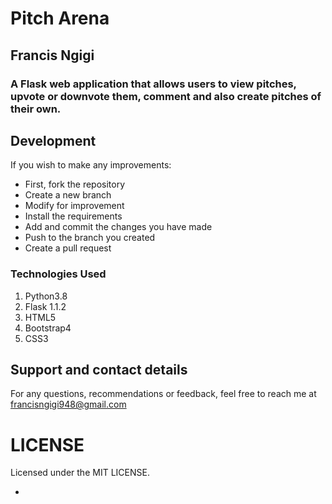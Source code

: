 # Pitch Arena
## Francis Ngigi
### A Flask web application that allows users to view pitches, upvote or downvote them, comment and also create pitches of their own.

## Development

If you wish to make any improvements:

  - First, fork the repository
  - Create a new branch
  - Modify for improvement
  - Install the requirements
  - Add and commit the changes you have made
  - Push to the branch you created
  - Create a pull request

### Technologies Used

1. Python3.8
2. Flask 1.1.2
3. HTML5
4. Bootstrap4
5. CSS3

## Support and contact details

For any questions, recommendations or feedback, feel free to reach me at francisngigi948@gmail.com


# LICENSE

Licensed under the MIT LICENSE.


  -

